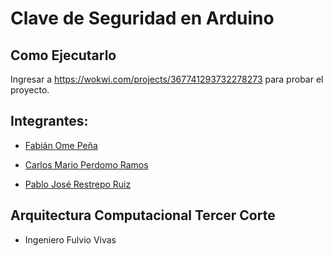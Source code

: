 # Clave de Seguridad en Arduino

## Como Ejecutarlo

Ingresar a https://wokwi.com/projects/367741293732278273 para probar el proyecto.

## Integrantes:

- [Fabián Ome Peña](https://github.com/Fabian-Ome)

- [Carlos Mario Perdomo Ramos](https://github.com/cmperdomo17)

- [Pablo José Restrepo Ruiz](https://github.com/Pablo736)

## Arquitectura Computacional Tercer Corte 
 
- Ingeniero Fulvio Vivas